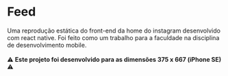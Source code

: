 # Feed
Uma reprodução estática do front-end da home do instagram desenvolvido com react native. Foi feito como um trabalho para a faculdade na disciplina de desenvolvimento mobile. <br> <br>
:warning: <b> Este projeto foi desenvolvido para as dimensões 375 x 667 (iPhone SE) </b> :warning: 


